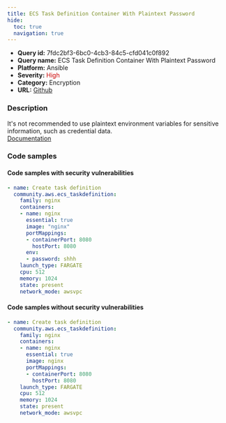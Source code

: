```yaml
---
title: ECS Task Definition Container With Plaintext Password
hide:
  toc: true
  navigation: true
---
```


<style>
  .highlight .hll {
    background-color: #ff171742;
  }
  .md-content {
    max-width: 1100px;
    margin: 0 auto;
  }
</style>

-   **Query id:** 7fdc2bf3-6bc0-4cb3-84c5-cfd041c0f892
-   **Query name:** ECS Task Definition Container With Plaintext Password
-   **Platform:** Ansible
-   **Severity:** <span style="color:#C00">High</span>
-   **Category:** Encryption
-   **URL:** [Github](https://github.com/Checkmarx/kics/tree/master/assets/queries/ansible/aws/ecs_task_definition_with_plaintext_password)

### Description
It's not recommended to use plaintext environment variables for sensitive information, such as credential data.<br>
[Documentation](https://docs.aws.amazon.com/AmazonECS/latest/developerguide/task_definition_parameters.html#container_definition_environment)

### Code samples
#### Code samples with security vulnerabilities
```yaml title="Positive test num. 1 - yaml file" hl_lines="11"
- name: Create task definition
  community.aws.ecs_taskdefinition:
    family: nginx
    containers:
    - name: nginx
      essential: true
      image: "nginx"
      portMappings:
      - containerPort: 8080
        hostPort: 8080
      env:
      - password: shhh
    launch_type: FARGATE
    cpu: 512
    memory: 1024
    state: present
    network_mode: awsvpc

```


#### Code samples without security vulnerabilities
```yaml title="Negative test num. 1 - yaml file"
- name: Create task definition
  community.aws.ecs_taskdefinition:
    family: nginx
    containers:
    - name: nginx
      essential: true
      image: nginx
      portMappings:
      - containerPort: 8080
        hostPort: 8080
    launch_type: FARGATE
    cpu: 512
    memory: 1024
    state: present
    network_mode: awsvpc

```
